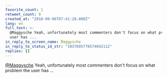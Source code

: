 ```yaml
---
favorite_count: 1
retweet_count: 0
created_at: "2018-09-06T07:41:28.000Z"
lang: en
full_text: >-
  @Maggysche Yeah, unfortunately most commenters don't focus on what problem the
  user has ...
in_reply_to_screen_name: Maggysche
in_reply_to_status_id_str: "1037605776574042112"
replies: []
---
```


[@Maggysche](https://twitter.com/Maggysche) Yeah, unfortunately most commenters
don't focus on what problem the user has ...
